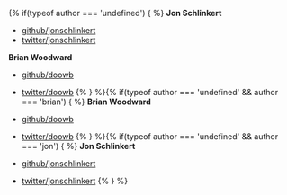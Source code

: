 {% if(typeof author === 'undefined') { %}
**Jon Schlinkert**

+ [github/jonschlinkert](https://github.com/jonschlinkert)
+ [twitter/jonschlinkert](http://twitter.com/jonschlinkert)

**Brian Woodward**

+ [github/doowb](https://github.com/doowb)
+ [twitter/doowb](http://twitter.com/doowb)
{% } %}{% if(typeof author === 'undefined' && author === 'brian') { %}
**Brian Woodward**

+ [github/doowb](https://github.com/doowb)
+ [twitter/doowb](http://twitter.com/doowb)
{% } %}{% if(typeof author === 'undefined' && author === 'jon') { %}
**Jon Schlinkert**

+ [github/jonschlinkert](https://github.com/jonschlinkert)
+ [twitter/jonschlinkert](http://twitter.com/jonschlinkert)
{% } %}